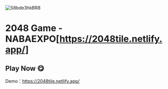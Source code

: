 
![S8bde3hkBR8](https://user-images.githubusercontent.com/49324233/121341056-02fa9a80-c940-11eb-9f61-4e4a8f45a795.png)

# 2048 Game - NABAEXPO[https://2048tile.netlify.app/]

## Play Now 😋
Demo：https://2048tile.netlify.app/
